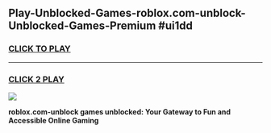 
## Play-Unblocked-Games-roblox.com-unblock-Unblocked-Games-Premium #ui1dd
<h3>
<a href="https://premium.freeplayer.one?title=roblox.com-unblock&ref=12M">CLICK TO PLAY</a></h3>
<hr>

<h3>
<a href="https://premium.freeplayer.one?title=roblox.com-unblock&ref=12M">CLICK 2 PLAY</a>
  
</h3>

<a href="https://premium.freeplayer.one?title=roblox.com-unblock&ref=12M"><img src="https://clearcache.store/games.png"></a>


**roblox.com-unblock games unblocked: Your Gateway to Fun and Accessible Online Gaming**
